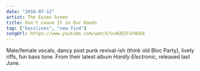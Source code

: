 ```yaml
---
date: "2018-07-12"
artist: The Essex Green
title: Don't Leave It in Our Hands
tag: ["basslines", "new find"]
songUrl: https://www.youtube.com/watch?v=KUQIFaYAUhE
---
```


Male/female vocals, dancy post punk revival-ish (think old Bloc Party), lively riffs, fun bass tone. From their latest album _Hardly Electronic_, released last June.